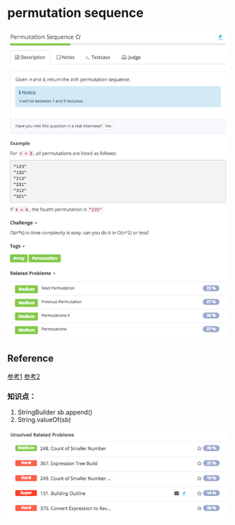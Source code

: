 # permutation sequence

![](../../../../../.gitbook/assets/screen-shot-2017-09-03-at-11.34.57-am.png)

## Reference

[参考1](https://github.com/dabingcheerup/Notebook/tree/947f9c753a2833ca91b7a68cf6f60958538ef3cc/%20https:/zhengyang2015.gitbooks.io/lintcode/permutation_sequence_388.html) [参考2](https://discuss.leetcode.com/topic/17348/explain-like-i-m-five-java-solution-in-o-n/2)

### 知识点：

1. StringBuilder sb.append\(\)
2. String.valueOf\(sb\)

![](../../../../../.gitbook/assets/screen-shot-2017-09-03-at-9.33.19-pm.png)

